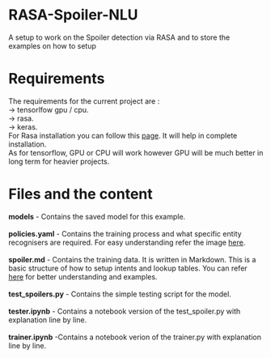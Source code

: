 # RASA-Spoiler-NLU
A setup to work on the Spoiler detection via RASA  and to store the examples on how to setup

# Requirements
The requirements for the current project are : \
 -> tensorlfow gpu / cpu.\
 -> rasa.\
 -> keras.\
For Rasa installation you can follow this [page](https://chatbotslife.com/set-up-and-get-rasa-nluand-rasa-core-up-and-running-like-a-pro-part-2-b7663b2443c7). It will help in complete installation.\
As for tensorflow, GPU or CPU will work however GPU will be much better in long term for heavier projects. 


# Files and the content
**models** - Contains the saved model for this example. \
\
**policies.yaml** - Contains the training process and what specific entity recognisers are required. For easy understanding refer the image [here](https://blog.rasa.com/rasa-nlu-in-depth-part-2-entity-recognition/).\
\
**spoiler.md** - Contains the training data. It is written in Markdown. This is a basic structure of how to setup intents and lookup tables. You can refer [here](https://rasa.com/docs/rasa/nlu/training-data-format/) for better understanding and examples. \
\
**test_spoilers.py** - Contains the simple testing script for the model.\
\
**tester.ipynb** - Contains a notebook version of the test_spoiler.py with explanation line by line. \
\
**trainer.ipynb** -Contains a notebook verion of the trainer.py with explanation line by line.
